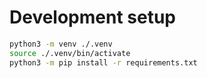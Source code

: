 # Development setup

```sh
python3 -m venv ./.venv
source ./.venv/bin/activate
python3 -m pip install -r requirements.txt
```
